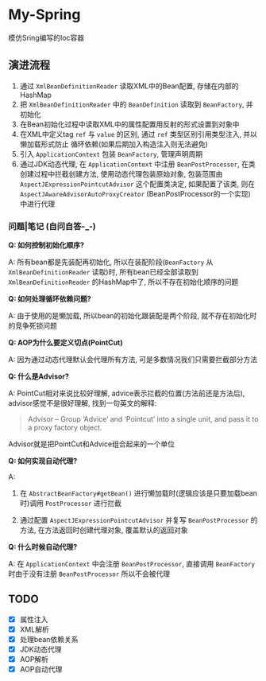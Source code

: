 My-Spring
==========

模仿Sring编写的Ioc容器

演进流程
-------

1. 通过 `XmlBeanDefinitionReader` 读取XML中的Bean配置, 存储在内部的HashMap
2. 把 `XmlBeanDefinitionReader` 中的 `BeanDefinition` 读取到 `BeanFactory`, 并初始化
3. 在Bean初始化过程中读取XML中的属性配置用反射的形式设置到对象中
4. 在XML中定义tag `ref` 与 `value` 的区别, 通过 `ref` 类型区别引用类型注入, 并以懒加载形式防止
循环依赖(如果后期加入构造注入则无法避免)
5. 引入 `ApplicationContext` 包装 `BeanFactory`, 管理声明周期
6. 通过JDK动态代理, 在 `ApplicationContext` 中注册 `BeanPostProcessor`, 在类创建过程中拦截创建方法,
使用动态代理包装原始对象, 包装范围由 `AspectJExpressionPointcutAdvisor` 这个配置类决定, 如果配置了该类, 则在 `AspectJAwareAdvisorAutoProxyCreator` (BeanPostProcessor的一个实现) 中进行代理

### 问题|笔记 (自问自答-_-)

**Q: 如何控制初始化顺序?**

A: 所有bean都是先装配再初始化, 所以在装配阶段(`BeanFactory` 从 `XmlBeanDefinitionReader` 读取)时,
所有bean已经全部读取到`XmlBeanDefinitionReader` 的HashMap中了, 所以不存在初始化顺序的问题

**Q: 如何处理循环依赖问题?**

A: 由于使用的是懒加载, 所以bean的初始化跟装配是两个阶段, 就不存在初始化时的竞争死锁问题

**Q: AOP为什么要定义切点(PointCut)**

A: 因为通过动态代理默认会代理所有方法, 可是多数情况我们只需要拦截部分方法

**Q: 什么是Advisor?**

A: PointCut相对来说比较好理解, advice表示拦截的位置(方法前还是方法后), advisor感觉不是很好理解,
找到一句英文的解释:

> Advisor – Group ‘Advice’ and ‘Pointcut’ into a single unit, and pass it to a proxy factory object.

Advisor就是把PointCut和Advice组合起来的一个单位

**Q: 如何实现自动代理?**

A:

1. 在 `AbstractBeanFactory#getBean()` 进行懒加载时(逻辑应该是只要加载bean时)调用 `PostProcessor` 进行拦截

2. 通过配置 `AspectJExpressionPointcutAdvisor` 并复写 `BeanPostProcessor` 的方法, 在方法返回时创建代理对象, 覆盖默认的返回对象

**Q: 什么时候自动代理?**

A: 在 `ApplicationContext` 中会注册 `BeanPostProcessor`, 直接调用 `BeanFactory` 时由于没有注册
`BeanPostProcessor` 所以不会被代理

TODO
-----

- [x] 属性注入
- [x] XML解析
- [x] 处理bean依赖关系
- [x] JDK动态代理
- [x] AOP解析
- [x] AOP自动代理
